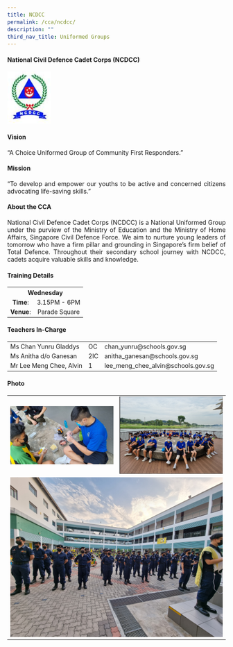```yaml
---
title: NCDCC
permalink: /cca/ncdcc/
description: ""
third_nav_title: Uniformed Groups
---
```

<div align="justify">
<h4>National Civil Defence Cadet Corps (NCDCC)</h4>
<img style="width: 20%;" src="/images/ncdcc.jpg" />
<h4><strong>Vision</strong></h4>
<p>&ldquo;A Choice Uniformed Group of Community First Responders.&rdquo;</p>
<h4><strong>Mission</strong></h4>
<p>&ldquo;To develop and empower our youths to be active and concerned citizens advocating life-saving skills.&rdquo;</p>
<h4>About the CCA</h4>
<p>National Civil Defence Cadet Corps (NCDCC) is a National Uniformed Group under the purview of the Ministry of Education and the Ministry of Home Affairs, Singapore Civil Defence Force. We aim to nurture young leaders of tomorrow who have a firm pillar and grounding in Singapore&rsquo;s firm belief of Total Defence. Throughout their secondary school journey with NCDCC, cadets acquire valuable skills and knowledge.</p>
<h4>Training Details</h4>
<table>
<tbody>
<tr>
<th style="text-align: center;" colspan="2">Wednesday</th>
</tr>
<tr>
<td style="text-align: center;"><strong>Time</strong>:</td>
<td style="text-align: center;">3.15PM - 6PM</td>
</tr>
<tr>
<td style="text-align: center;"><strong>Venue</strong>:</td>
<td style="text-align: center;">Parade Square</td>
</tr>
</tbody>
</table>
<h4>Teachers In-Charge</h4>
<table>
<tbody>
<tr>
<td>Ms&nbsp;Chan Yunru Gladdys</td>
<td>OC</td>
<td>chan_yunru@schools.gov.sg</td>
</tr>
<tr>
<td>Ms Anitha d/o Ganesan</td>
<td>2IC</td>
<td>anitha_ganesan@schools.gov.sg</td>
</tr>
<tr>
<td>Mr Lee Meng Chee, Alvin</td>
<td>1</td>
<td>lee_meng_chee_alvin@schools.gov.sg</td>
</tr>
</tbody>
</table>
<h4>Photo</h4>
<table><tr><td width="50%" style="vertical-align: middle"><img src="/images/CCA/NCDCC/ncdcc%20(1).jpg"></td><td><img src="/images/CCA/NCDCC/ncdcc3.png"></td></tr><tr><td colspan="2"><img src="/images/CCA/NCDCC/ncdcc%20(2).jpg"></td></tr></table>
	
</div>